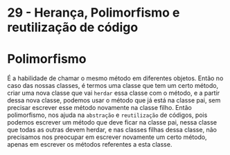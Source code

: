 # 29 - Herança, Polimorfismo e reutilização de código

# Polimorfismo

É a habilidade de chamar o mesmo método em diferentes objetos. Então no caso das nossas
classes, é termos uma classe que tem um certo método, criar uma nova classe que vai
`herdar` essa classe com o método, e a partir dessa nova classe, podemos usar o método
que já está na classe pai, sem precisar escrever esse método novamente na classe filho.
Então polimorfismo, nos ajuda na `abstração` e `reutilização` de códigos, pois podemos
escrever um método que deve ficar na classe pai, nessa classe que todas as outras devem
herdar, e nas classes filhas dessa classe, não precisamos nos preocupar em escrever
novamente um certo método, apenas em escrever os métodos referentes a esta classe.
